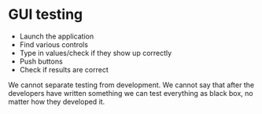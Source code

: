 # GUI testing


* Launch the application
* Find various controls
* Type in values/check if they show up correctly
* Push buttons
* Check if results are correct

We cannot separate testing from development. We cannot say that after the developers
have written something we can test everything as black box, no matter how they developed it.



